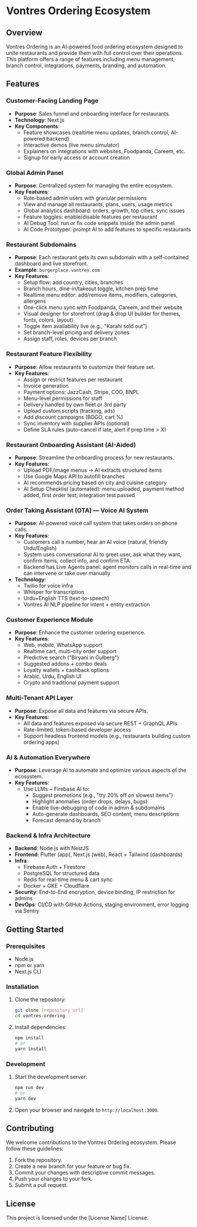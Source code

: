 # Vontres Ordering Ecosystem

## Overview

Vontres Ordering is an AI-powered food ordering ecosystem designed to unite restaurants and provide them with full control over their operations. This platform offers a range of features including menu management, branch control, integrations, payments, branding, and automation.

## Features

### Customer-Facing Landing Page

-   **Purpose**: Sales funnel and onboarding interface for restaurants.
-   **Technology**: Next.js
-   **Key Components**:
    -   Feature showcases (realtime menu updates, branch control, AI-powered backend)
    -   Interactive demos (live menu simulator)
    -   Explainers on integrations with websites, Foodpanda, Careem, etc.
    -   Signup for early access or account creation

### Global Admin Panel

-   **Purpose**: Centralized system for managing the entire ecosystem.
-   **Key Features**:
    -   Role-based admin users with granular permissions
    -   View and manage all restaurants, plans, users, usage metrics
    -   Global analytics dashboard: orders, growth, top cities, sync issues
    -   Feature toggles: enable/disable features per restaurant
    -   AI Debug Tool: run or fix code snippets inside the admin panel
    -   AI Code Prototyper: prompt AI to add features to specific restaurants

### Restaurant Subdomains

-   **Purpose**: Each restaurant gets its own subdomain with a self-contained dashboard and live storefront.
-   **Example**: `burgerplace.vontres.com`
-   **Key Features**:
    -   Setup flow: add country, cities, branches
    -   Branch hours, dine-in/takeout toggle, kitchen prep time
    -   Realtime menu editor: add/remove items, modifiers, categories, allergens
    -   One-click menu sync with Foodpanda, Careem, and their website
    -   Visual designer for storefront (drag & drop UI builder for themes, fonts, colors, layout)
    -   Toggle item availability live (e.g., "Karahi sold out")
    -   Set branch-level pricing and delivery zones
    -   Assign staff, roles, devices per branch

### Restaurant Feature Flexibility

-   **Purpose**: Allow restaurants to customize their feature set.
-   **Key Features**:
    -   Assign or restrict features per restaurant
    -   Invoice generation
    -   Payment options: JazzCash, Stripe, COD, BNPL
    -   Menu-level permissions for staff
    -   Delivery handled by own fleet or 3rd party
    -   Upload custom scripts (tracking, ads)
    -   Add discount campaigns (BOGO, cart %)
    -   Sync inventory with supplier APIs (optional)
    -   Define SLA rules (auto-cancel if late, alert if prep time > X)

### Restaurant Onboarding Assistant (AI-Aided)

-   **Purpose**: Streamline the onboarding process for new restaurants.
-   **Key Features**:
    -   Upload PDF/image menus → AI extracts structured items
    -   Use Google Maps API to autofill branches
    -   AI recommends pricing based on city and cuisine category
    -   AI Setup Checklist (automated): menu uploaded, payment method added, first order test, integration test passed

### Order Taking Assistant (OTA) — Voice AI System

-   **Purpose**: AI-powered voice call system that takes orders on phone calls.
-   **Key Features**:
    -   Customers call a number, hear an AI voice (natural, friendly Urdu/English)
    -   System uses conversational AI to greet user, ask what they want, confirm items, collect info, and confirm ETA
    -   Backend has Live Agents panel: agent monitors calls in real-time and can intervene or take over manually
-   **Technology**:
    -   Twilio for voice infra
    -   Whisper for transcription
    -   Urdu+English TTS (text-to-speech)
    -   Vontres AI NLP pipeline for intent + entity extraction

### Customer Experience Module

-   **Purpose**: Enhance the customer ordering experience.
-   **Key Features**:
    -   Web, mobile, WhatsApp support
    -   Realtime cart, multi-city order support
    -   Predictive search ("Biryani in Gulberg")
    -   Suggested addons + combo deals
    -   Loyalty wallets + cashback options
    -   Arabic, Urdu, English UI
    -   Crypto and traditional payment support

### Multi-Tenant API Layer

-   **Purpose**: Expose all data and features via secure APIs.
-   **Key Features**:
    -   All data and features exposed via secure REST + GraphQL APIs
    -   Rate-limited, token-based developer access
    -   Support headless frontend models (e.g., restaurants building custom ordering apps)

### AI & Automation Everywhere

-   **Purpose**: Leverage AI to automate and optimize various aspects of the ecosystem.
-   **Key Features**:
    -   Use LLMs + Firebase AI to:
        -   Suggest promotions (e.g., "try 20% off on slowest items")
        -   Highlight anomalies (order drops, delays, bugs)
        -   Enable live-debugging of code in admin & subdomains
        -   Auto-generate dashboards, SEO content, menu descriptions
        -   Forecast demand by branch

### Backend & Infra Architecture

-   **Backend**: Node.js with NestJS
-   **Frontend**: Flutter (app), Next.js (web), React + Tailwind (dashboards)
-   **Infra**:
    -   Firebase Auth + Firestore
    -   PostgreSQL for structured data
    -   Redis for real-time menu & cart sync
    -   Docker + GKE + Cloudflare
-   **Security**: End-to-End encryption, device binding, IP restriction for admins
-   **DevOps**: CI/CD with GitHub Actions, staging environment, error logging via Sentry

## Getting Started

### Prerequisites

-   Node.js
-   npm or yarn
-   Next.js CLI

### Installation

1.  Clone the repository:

    ```bash
    git clone [repository_url]
    cd vontres-ordering
    ```

2.  Install dependencies:

    ```bash
    npm install
    # or
    yarn install
    ```

### Development

1.  Start the development server:

    ```bash
    npm run dev
    # or
    yarn dev
    ```

2.  Open your browser and navigate to `http://localhost:3000`.

## Contributing

We welcome contributions to the Vontres Ordering ecosystem. Please follow these guidelines:

1.  Fork the repository.
2.  Create a new branch for your feature or bug fix.
3.  Commit your changes with descriptive commit messages.
4.  Push your changes to your fork.
5.  Submit a pull request.

## License

This project is licensed under the [License Name] License.
